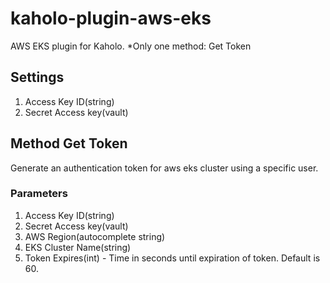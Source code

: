 # kaholo-plugin-aws-eks
AWS EKS plugin for Kaholo.
*Only one method: Get Token

## Settings
1. Access Key ID(string)
2. Secret Access key(vault)

## Method Get Token
Generate an authentication token for aws eks cluster using a specific user.

### Parameters
1. Access Key ID(string)
2. Secret Access key(vault)
3. AWS Region(autocomplete string)
4. EKS Cluster Name(string)
5. Token Expires(int) - Time in seconds until expiration of token. Default is 60.
